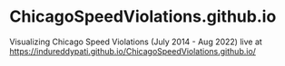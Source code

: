 # ChicagoSpeedViolations.github.io
Visualizing Chicago Speed Violations (July 2014 - Aug 2022) live at https://indureddypati.github.io/ChicagoSpeedViolations.github.io/
